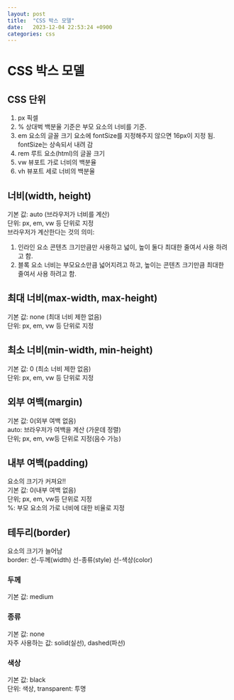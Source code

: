 ```yaml
---
layout: post
title:  "CSS 박스 모델"
date:   2023-12-04 22:53:24 +0900
categories: css
---
```

# CSS 박스 모델

## CSS 단위
1. px 픽셀
2. % 상대벅 백분율
  기준은 부모 요소의 너비를 기준.
3. em 요소의 글꼴 크기
  요소에 fontSize를 지정해주지 않으면 16px이 지정 됨.  
  fontSize는 상속되서 내려 감
4. rem 루트 요소(html)의 글꼴 크기
5. vw 뷰포트 가로 너비의 백분율
6. vh 뷰포트 세로 너비의 백분율

## 너비(width, height)
기본 값: auto (브라우저가 너비를 계산)  
단위: px, em, vw 등 단위로 지정  
브라우저가 계산한다는 것의 의미:
1. 인라인 요소
콘텐츠 크기만큼만 사용하고 넓이, 높이 둘다 최대한 줄여서 사용 하려고 함.
2. 블록 요소
너비는 부모요소만큼 넓어지려고 하고, 높이는 콘텐츠 크기만큼 최대한 줄여서 사용 하려고 함.

## 최대 너비(max-width, max-height)
기본 값: none (최대 너비 제한 없음)  
단위: px, em, vw 등 단위로 지정  

## 최소 너비(min-width, min-height)
기본 값: 0 (최소 너비 제한 없음)  
단위: px, em, vw 등 단위로 지정  

## 외부 여백(margin)
기본 값: 0(외부 여백 없음)  
auto: 브라우저가 여백을 계산 (가운데 정렬)  
단위; px, em, vw등 단위로 지정(음수 가능)  

## 내부 여백(padding)
요소의 크기가 커져요!!  
기본 값: 0(내부 여백 없음)  
단위; px, em, vw등 단위로 지정  
%: 부모 요소의 가로 너비에 대한 비율로 지정

## 테두리(border)
요소의 크기가 늘어남  
border: 선-두께(width) 선-종류(style) 선-색상(color)  
### 두께
기본 값: medium
### 종류
기본 값: none  
자주 사용하는 값: solid(실선), dashed(파선)
### 색상
기본 값: black  
단위: 색상, transparent: 투명


